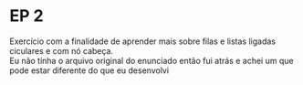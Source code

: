 # EP 2
Exercício com a finalidade de aprender mais sobre filas e listas ligadas ciculares e com nó cabeça.    
Eu não tinha o arquivo original do enunciado então fui atrás e achei um que pode estar diferente do que eu desenvolvi
